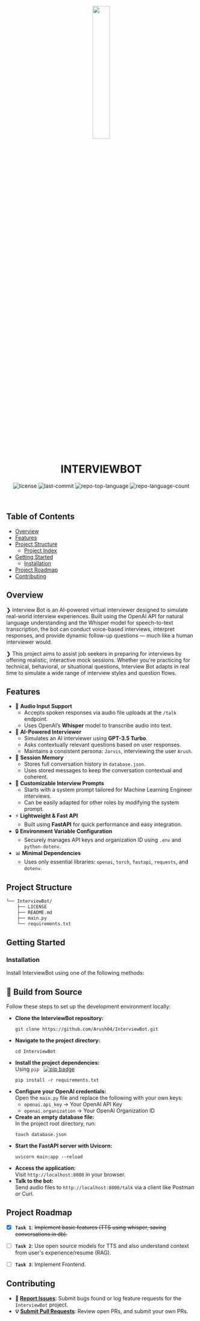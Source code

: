<p align="center">
    <img src="https://img.freepik.com/free-vector/chatbot-chat-message-vectorart_78370-4104.jpg?semt=ais_hybrid&w=740" align="center" width="30%">
</p>
<p align="center"><h1 align="center">INTERVIEWBOT</h1></p>
<p align="center">
	<img src="https://img.shields.io/github/license/Arush04/InterviewBot?style=default&logo=opensourceinitiative&logoColor=white&color=0080ff" alt="license">
	<img src="https://img.shields.io/github/last-commit/Arush04/InterviewBot?style=default&logo=git&logoColor=white&color=0080ff" alt="last-commit">
	<img src="https://img.shields.io/github/languages/top/Arush04/InterviewBot?style=default&color=0080ff" alt="repo-top-language">
	<img src="https://img.shields.io/github/languages/count/Arush04/InterviewBot?style=default&color=0080ff" alt="repo-language-count">
</p>
<p align="center"><!-- default option, no dependency badges. -->
</p>
<p align="center">
	<!-- default option, no dependency badges. -->
</p>
<br>

##  Table of Contents

- [ Overview](#-overview)
- [ Features](#-features)
- [ Project Structure](#-project-structure)
  - [ Project Index](#-project-index)
- [ Getting Started](#-getting-started)
  - [ Installation](#-installation)
- [ Project Roadmap](#-project-roadmap)
- [ Contributing](#-contributing)

##  Overview

<p>❯ Interview Bot is an AI-powered virtual interviewer designed to simulate real-world interview experiences. Built using the OpenAI API for natural language understanding and the Whisper model for speech-to-text transcription, the bot can conduct voice-based interviews, interpret responses, and provide dynamic follow-up questions — much like a human interviewer would.
</p>
<p>
❯ This project aims to assist job seekers in preparing for interviews by offering realistic, interactive mock sessions. Whether you're practicing for technical, behavioral, or situational questions, Interview Bot adapts in real time to simulate a wide range of interview styles and question flows.
</p>

##  Features

<ul>
  <li>
    🎤 <strong>Audio Input Support</strong>
    <ul>
      <li>Accepts spoken responses via audio file uploads at the <code>/talk</code> endpoint.</li>
      <li>Uses OpenAI’s <strong>Whisper</strong> model to transcribe audio into text.</li>
    </ul>
  </li>

  <li>
    🧠 <strong>AI-Powered Interviewer</strong>
    <ul>
      <li>Simulates an AI interviewer using <strong>GPT-3.5 Turbo</strong>.</li>
      <li>Asks contextually relevant questions based on user responses.</li>
      <li>Maintains a consistent persona: <code>Jarvis</code>, interviewing the user <code>Arush</code>.</li>
    </ul>
  </li>

  <li>
    📂 <strong>Session Memory</strong>
    <ul>
      <li>Stores full conversation history in <code>database.json</code>.</li>
      <li>Uses stored messages to keep the conversation contextual and coherent.</li>
    </ul>
  </li>

  <li>
    📄 <strong>Customizable Interview Prompts</strong>
    <ul>
      <li>Starts with a system prompt tailored for Machine Learning Engineer interviews.</li>
      <li>Can be easily adapted for other roles by modifying the system prompt.</li>
    </ul>
  </li>

  <li>
    ⚡ <strong>Lightweight & Fast API</strong>
    <ul>
      <li>Built using <strong>FastAPI</strong> for quick performance and easy integration.</li>
    </ul>
  </li>

  <li>
    🔒 <strong>Environment Variable Configuration</strong>
    <ul>
      <li>Securely manages API keys and organization ID using <code>.env</code> and <code>python-dotenv</code>.</li>
    </ul>
  </li>

  <li>
    📊 <strong>Minimal Dependencies</strong>
    <ul>
      <li>Uses only essential libraries: <code>openai</code>, <code>torch</code>, <code>fastapi</code>, <code>requests</code>, and <code>dotenv</code>.</li>
    </ul>
  </li>
</ul>


##  Project Structure

```sh
└── InterviewBot/
    ├── LICENSE
    ├── README.md
    ├── main.py
    └── requirements.txt
```


##  Getting Started

###  Installation

Install InterviewBot using one of the following methods:

## 🚀 Build from Source

Follow these steps to set up the development environment locally:

<ul>
  <li><strong>Clone the InterviewBot repository:</strong>
    <pre><code>git clone https://github.com/Arush04/InterviewBot.git</code></pre>
  </li>

  <li><strong>Navigate to the project directory:</strong>
    <pre><code>cd InterviewBot</code></pre>
  </li>

  <li><strong>Install the project dependencies:</strong><br>
    Using <code>pip</code> &nbsp;
    <a href="https://pypi.org/project/pip/">
      <img src="https://img.shields.io/badge/Pip-3776AB.svg?style=flat&logo=pypi&logoColor=white" alt="pip badge" />
    </a>
    <pre><code>pip install -r requirements.txt</code></pre>
  </li>

  <li><strong>Configure your OpenAI credentials:</strong><br>
    Open the <code>main.py</code> file and replace the following with your own keys:
    <ul>
      <li><code>openai.api_key</code> &rarr; Your OpenAI API Key</li>
      <li><code>openai.organization</code> &rarr; Your OpenAI Organization ID</li>
    </ul>
  </li>

  <li><strong>Create an empty database file:</strong><br>
    In the project root directory, run:
    <pre><code>touch database.json</code></pre>
  </li>

  <li><strong>Start the FastAPI server with Uvicorn:</strong>
    <pre><code>uvicorn main:app --reload</code></pre>
  </li>

  <li><strong>Access the application:</strong><br>
    Visit <code>http://localhost:8000</code> in your browser.
  </li>

  <li><strong>Talk to the bot:</strong><br>
    Send audio files to <code>http://localhost:8000/talk</code> via a client like Postman or Curl.
  </li>
</ul>



##  Project Roadmap

- [X] **`Task 1`**: <strike>Implement basic features (TTS using whisper, saving conversations in db).</strike>
- [ ] **`Task 2`**: Use open source models for TTS and also understand context from user's experience/resume (RAG).
- [ ] **`Task 3`**: Implement Frontend.



##  Contributing

- **🐛 [Report Issues](https://github.com/Arush04/InterviewBot/issues)**: Submit bugs found or log feature requests for the `InterviewBot` project.
- **💡 [Submit Pull Requests](https://github.com/Arush04/InterviewBot/blob/main/CONTRIBUTING.md)**: Review open PRs, and submit your own PRs.
